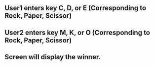 ## User1 enters key C, D, or E (Corresponding to Rock, Paper, Scissor)
## User2 enters key M, K, or O (Corresponding to Rock, Paper, Scissor)
## Screen will display the winner.
